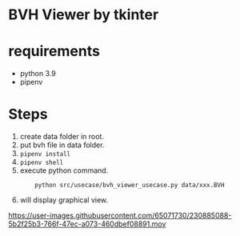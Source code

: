# BVH Viewer by tkinter

# requirements
- python 3.9
- pipenv

# Steps
1. create data folder in root.
2. put bvh file in data folder.
3. `pipenv install`
4. `pipenv shell`
5. execute python command.
    ```commandline
        python src/usecase/bvh_viewer_usecase.py data/xxx.BVH
    ```
6. will display graphical view.

https://user-images.githubusercontent.com/65071730/230885088-5b2f25b3-766f-47ec-a073-460dbef08891.mov
